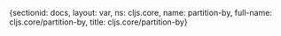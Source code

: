 {sectionid: docs, layout: var, ns: cljs.core, name: partition-by, full-name: cljs.core/partition-by,
  title: cljs.core/partition-by}
